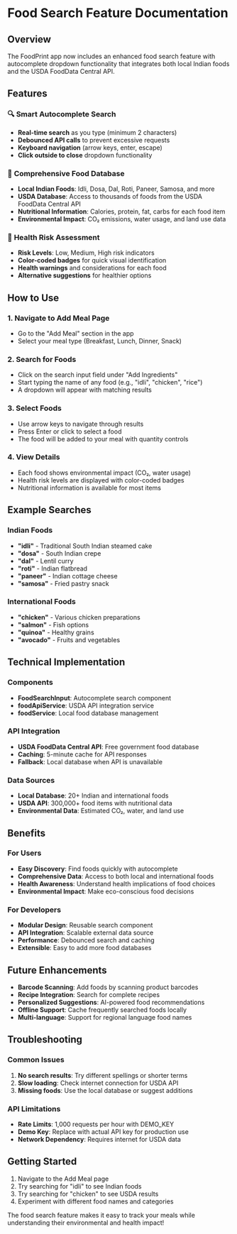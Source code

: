 # Food Search Feature Documentation

## Overview
The FoodPrint app now includes an enhanced food search feature with autocomplete dropdown functionality that integrates both local Indian foods and the USDA FoodData Central API.

## Features

### 🔍 **Smart Autocomplete Search**
- **Real-time search** as you type (minimum 2 characters)
- **Debounced API calls** to prevent excessive requests
- **Keyboard navigation** (arrow keys, enter, escape)
- **Click outside to close** dropdown functionality

### 🥘 **Comprehensive Food Database**
- **Local Indian Foods**: Idli, Dosa, Dal, Roti, Paneer, Samosa, and more
- **USDA Database**: Access to thousands of foods from the USDA FoodData Central API
- **Nutritional Information**: Calories, protein, fat, carbs for each food item
- **Environmental Impact**: CO₂ emissions, water usage, and land use data

### 🚨 **Health Risk Assessment**
- **Risk Levels**: Low, Medium, High risk indicators
- **Color-coded badges** for quick visual identification
- **Health warnings** and considerations for each food
- **Alternative suggestions** for healthier options

## How to Use

### 1. **Navigate to Add Meal Page**
- Go to the "Add Meal" section in the app
- Select your meal type (Breakfast, Lunch, Dinner, Snack)

### 2. **Search for Foods**
- Click on the search input field under "Add Ingredients"
- Start typing the name of any food (e.g., "idli", "chicken", "rice")
- A dropdown will appear with matching results

### 3. **Select Foods**
- Use arrow keys to navigate through results
- Press Enter or click to select a food
- The food will be added to your meal with quantity controls

### 4. **View Details**
- Each food shows environmental impact (CO₂, water usage)
- Health risk levels are displayed with color-coded badges
- Nutritional information is available for most items

## Example Searches

### Indian Foods
- **"idli"** - Traditional South Indian steamed cake
- **"dosa"** - South Indian crepe
- **"dal"** - Lentil curry
- **"roti"** - Indian flatbread
- **"paneer"** - Indian cottage cheese
- **"samosa"** - Fried pastry snack

### International Foods
- **"chicken"** - Various chicken preparations
- **"salmon"** - Fish options
- **"quinoa"** - Healthy grains
- **"avocado"** - Fruits and vegetables

## Technical Implementation

### Components
- **FoodSearchInput**: Autocomplete search component
- **foodApiService**: USDA API integration service
- **foodService**: Local food database management

### API Integration
- **USDA FoodData Central API**: Free government food database
- **Caching**: 5-minute cache for API responses
- **Fallback**: Local database when API is unavailable

### Data Sources
- **Local Database**: 20+ Indian and international foods
- **USDA API**: 300,000+ food items with nutritional data
- **Environmental Data**: Estimated CO₂, water, and land use

## Benefits

### For Users
- **Easy Discovery**: Find foods quickly with autocomplete
- **Comprehensive Data**: Access to both local and international foods
- **Health Awareness**: Understand health implications of food choices
- **Environmental Impact**: Make eco-conscious food decisions

### For Developers
- **Modular Design**: Reusable search component
- **API Integration**: Scalable external data source
- **Performance**: Debounced search and caching
- **Extensible**: Easy to add more food databases

## Future Enhancements
- **Barcode Scanning**: Add foods by scanning product barcodes
- **Recipe Integration**: Search for complete recipes
- **Personalized Suggestions**: AI-powered food recommendations
- **Offline Support**: Cache frequently searched foods locally
- **Multi-language**: Support for regional language food names

## Troubleshooting

### Common Issues
1. **No search results**: Try different spellings or shorter terms
2. **Slow loading**: Check internet connection for USDA API
3. **Missing foods**: Use the local database or suggest additions

### API Limitations
- **Rate Limits**: 1,000 requests per hour with DEMO_KEY
- **Demo Key**: Replace with actual API key for production use
- **Network Dependency**: Requires internet for USDA data

## Getting Started
1. Navigate to the Add Meal page
2. Try searching for "idli" to see Indian foods
3. Try searching for "chicken" to see USDA results
4. Experiment with different food names and categories

The food search feature makes it easy to track your meals while understanding their environmental and health impact!
